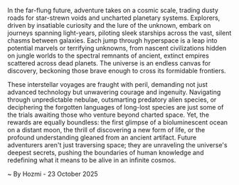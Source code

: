 
In the far-flung future, adventure takes on a cosmic scale, trading dusty roads for star-strewn voids and uncharted planetary systems. Explorers, driven by insatiable curiosity and the lure of the unknown, embark on journeys spanning light-years, piloting sleek starships across the vast, silent chasms between galaxies. Each jump through hyperspace is a leap into potential marvels or terrifying unknowns, from nascent civilizations hidden on jungle worlds to the spectral remnants of ancient, extinct empires scattered across dead planets. The universe is an endless canvas for discovery, beckoning those brave enough to cross its formidable frontiers.

These interstellar voyages are fraught with peril, demanding not just advanced technology but unwavering courage and ingenuity. Navigating through unpredictable nebulae, outsmarting predatory alien species, or deciphering the forgotten languages of long-lost species are just some of the trials awaiting those who venture beyond charted space. Yet, the rewards are equally boundless: the first glimpse of a bioluminescent ocean on a distant moon, the thrill of discovering a new form of life, or the profound understanding gleaned from an ancient artifact. Future adventurers aren't just traversing space; they are unraveling the universe's deepest secrets, pushing the boundaries of human knowledge and redefining what it means to be alive in an infinite cosmos.

~ By Hozmi - 23 October 2025
